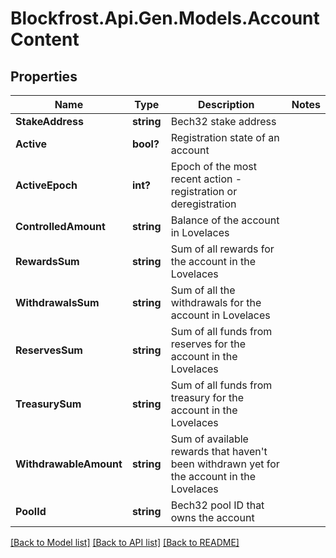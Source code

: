 # Blockfrost.Api.Gen.Models.AccountContent
## Properties

Name | Type | Description | Notes
------------ | ------------- | ------------- | -------------
**StakeAddress** | **string** | Bech32 stake address | 
**Active** | **bool?** | Registration state of an account | 
**ActiveEpoch** | **int?** | Epoch of the most recent action - registration or deregistration | 
**ControlledAmount** | **string** | Balance of the account in Lovelaces | 
**RewardsSum** | **string** | Sum of all rewards for the account in the Lovelaces | 
**WithdrawalsSum** | **string** | Sum of all the withdrawals for the account in Lovelaces | 
**ReservesSum** | **string** | Sum of all  funds from reserves for the account in the Lovelaces | 
**TreasurySum** | **string** | Sum of all funds from treasury for the account in the Lovelaces | 
**WithdrawableAmount** | **string** | Sum of available rewards that haven&#x27;t been withdrawn yet for the account in the Lovelaces | 
**PoolId** | **string** | Bech32 pool ID that owns the account | 

[[Back to Model list]](../README.md#documentation-for-models) [[Back to API list]](../README.md#documentation-for-api-endpoints) [[Back to README]](../README.md)


